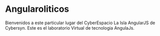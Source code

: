 # Angularoliticos

Bienvenidos a este particular lugar del CyberEspacio La Isla AngularJS de Cybersyn. 
Este es el laboratorio Virtual de tecnologia AngulaJs.

